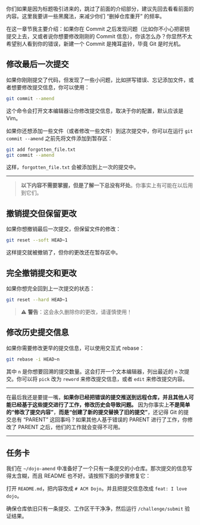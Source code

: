 你们如果是因为标题吸引进来的，跳过了前面的介绍部分，建议先回去看看前面的内容。这里我要讲一些黑魔法，来减少你们 “删掉仓库重开” 的频率。

在这一章节我主要介绍：如果你在 Commit 之后发现问题（比如你不小心把密钥提交上去，又或者说你想要修改刚刚的 Commit 信息），你该怎么办？你显然不太希望别人看到你的错误，新建一个 Commit 是掩耳盗铃，毕竟 Git 是时光机。

## 修改最后一次提交

如果你刚刚提交了代码，但发现了一些小问题，比如拼写错误、忘记添加文件，或者想要修改提交信息，你可以使用：

```bash
git commit --amend
```

这个命令会打开文本编辑器让你修改提交信息，取决于你的配置，默认应该是 Vim。

如果你还想添加一些文件（或者修改一些文件）到这次提交中，你可以在运行 `git commit --amend` 之前先将文件添加到暂存区：

```bash
git add forgotten_file.txt
git commit --amend
```

这样，`forgotten_file.txt` 会被添加到上一次的提交中。

---

> **以下内容不需要掌握，但是了解一下总没有坏处**。你事实上有可能在以后用到它们。

## 撤销提交但保留更改

如果你想撤销最后一次提交，但保留文件的修改：

```bash
git reset --soft HEAD~1
```

这样提交就被撤销了，但你的更改还在暂存区中。

## 完全撤销提交和更改

如果你想完全回到上一次提交的状态：

```bash
git reset --hard HEAD~1
```

> ⚠️ **警告**：这会永久删除你的更改，请谨慎使用！

## 修改历史提交信息

如果你需要修改更早的提交信息，可以使用交互式 rebase：

```bash
git rebase -i HEAD~n
```

其中 `n` 是你想要回溯的提交数量。这会打开一个文本编辑器，列出最近的 `n` 次提交。你可以将 `pick` 改为 `reword` 来修改提交信息，或者 `edit` 来修改提交内容。

---

在最后我还是要提一嘴，**如果你已经把错误的提交推送到远程仓库，并且其他人可能已经基于这些提交进行了工作，修改历史会导致问题。** 因为你事实上**不是简单的“修改了提交内容”**，**而是“创建了新的提交替换了旧的提交”**，还记得 Git 的提交总有 “PARENT” 这回事吗？如果其他人基于错误的 PARENT 进行了工作，你修改了 PARENT 之后，他们的工作就会变得不可用。

---

## 任务卡

我们在 `~/dojo-amend` 中准备好了一个只有一条提交的小仓库。那次提交的信息写得太含糊，而且 README 也不好。请按照下面的步骤修复它：

打开 `README.md`，把内容改成 `# ACM Dojo`。并且把提交信息改成 `feat: I love dojo`。

确保仓库依旧只有一条提交、工作区干干净净，然后运行 `/challenge/submit` 验证结果。